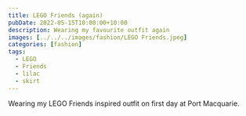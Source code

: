 ```yaml
---
title: LEGO Friends (again)
pubDate: 2022-05-15T10:00:00+10:00
description: Wearing my favourite outfit again
images: [../../../images/fashion/LEGO Friends.jpeg]
categories: [fashion]
tags:
  - LEGO
  - Friends
  - lilac
  - skirt
---
```


Wearing my LEGO Friends inspired outfit on first day at Port Macquarie.
